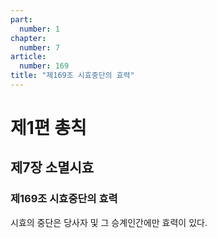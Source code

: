 ```yaml
---
part:
  number: 1
chapter:
  number: 7
article:
  number: 169
title: "제169조 시효중단의 효력"
---
```


# 제1편 총칙

## 제7장 소멸시효

### 제169조 시효중단의 효력

시효의 중단은 당사자 및 그 승계인간에만 효력이 있다.
